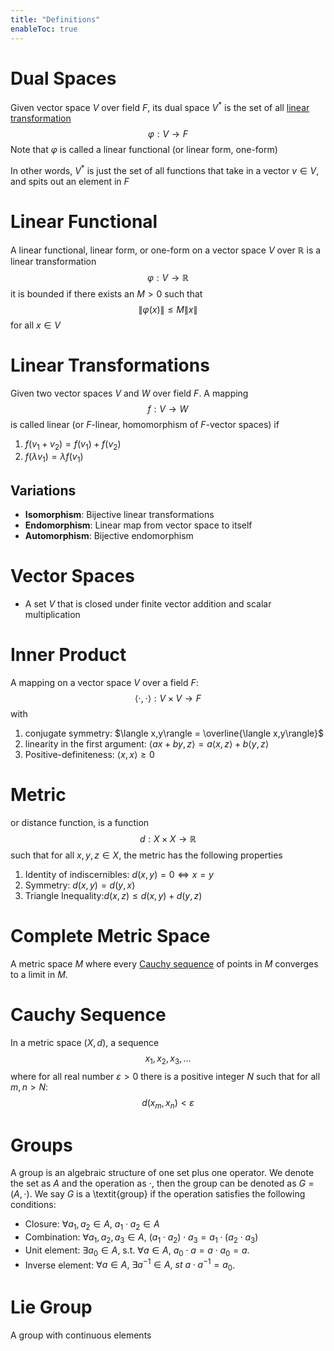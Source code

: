 ```yaml
---
title: "Definitions"
enableToc: true
---
```




# Dual Spaces
Given vector space $V$ over field $F$, its dual space $V^*$ is the set of all [linear transformation](<definitions/Linear Transformations>) $$\varphi: V\to F$$Note that $\varphi$ is called a linear functional (or linear form, one-form) 

In other words, $V^*$ is just the set of all functions that take in a vector $v\in V$, and spits out an element in $F$ 


# Linear Functional
A linear functional, linear form, or one-form on a vector space $V$ over $\mathbb{R}$ is a linear transformation $$\varphi:V\to\mathbb{R}$$
it is bounded if there exists an $M>0$ such that $$\|\varphi(x)\|\leq M\|x\|$$ for all $x\in V$

# Linear Transformations
Given two vector spaces $V$ and $W$ over field $F$. A mapping $$f:V\to W$$ is called linear (or $F$-linear, homomorphism of $F$-vector spaces) if 
1.  $f(v_1+v_2)=f(v_1)+f(v_2)$
2.  $f(\lambda v_1)=\lambda f(v_1)$

## Variations
- **Isomorphism**: Bijective linear transformations
- **Endomorphism**: Linear map from vector space to itself
- **Automorphism**: Bijective endomorphism



# Vector Spaces
- A set $V$ that is closed under finite vector addition and scalar multiplication

# Inner Product
A mapping on a vector space $V$ over a field $F$: $$\langle\cdot,\cdot\rangle: V\times V \to F$$
with 
1. conjugate symmetry: $\langle x,y\rangle = \overline{\langle x,y\rangle}$
2. linearity in the first argument: $\langle ax+by,z\rangle = a\langle x,z\rangle+b\langle y,z\rangle$
3. Positive-definiteness: $\langle x,x\rangle \geq 0$

# Metric
or distance function, is a function $$d: X\times X \to \mathbb{R}$$
such that for all $x,y,z\in X$, the metric has the following properties
1. Identity of indiscernibles: $d(x,y)=0 \iff x=y$ 
2. Symmetry: $d(x,y)=d(y,x)$
3. Triangle Inequality:$d(x,z)\leq d(x,y)+d(y,z)$

# Complete Metric Space
A metric space $M$ where every [Cauchy sequence](<definitions#Cauchy Sequence>) of points in $M$ converges to a limit in $M$.


# Cauchy Sequence
In a metric space $(X,d)$, a sequence $$x_1,x_2,x_3,\ldots$$where for all real number $\varepsilon>0$ there is a positive integer $N$ such that for all $m,n>N$:
$$d(x_m,x_n)<\varepsilon$$



# Groups
A group is an algebraic structure of one set plus one operator. We denote the set as $A$ and the operation as $\cdot$, then the group can be denoted as $G=(A,\cdot)$. We say $G$ is a \textit{group} if the operation satisfies the following conditions:

- Closure:   $\forall a_1, a_2 \in A, \ a_1 \cdot a_2 \in A$
- Combination: $\forall a_1, a_2, a_3 \in A, \ (a_1 \cdot a_2) \cdot a_3 = a_1 \cdot ( a_2 \cdot a_3)$
- Unit element: $\exists a_0 \in A, \ \mathrm{s.t.} \ \forall a \in A, \ a_0 \cdot a = a \cdot a_0 = a$.
- Inverse element: $\forall a \in A, \ \exists a^{-1} \in A, \ st \ a \cdot a^{-1} = a_0$.


# Lie Group
A group with continuous elements 